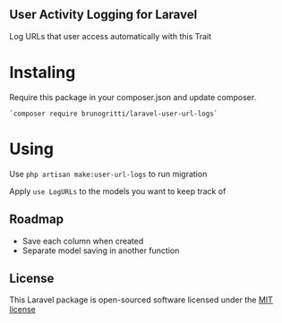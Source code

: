 ## User Activity Logging for Laravel

Log URLs that user access automatically with this Trait

# Instaling

Require this package in your composer.json and update composer. 

    `composer require brunogritti/laravel-user-url-logs` 


# Using

Use `php artisan make:user-url-logs` to run migration

Apply `use LogURLs` to the models you want to keep track of

## Roadmap

* Save each column when created
* Separate model saving in another function

## License

This Laravel package is open-sourced software licensed under the [MIT license](http://opensource.org/licenses/MIT)